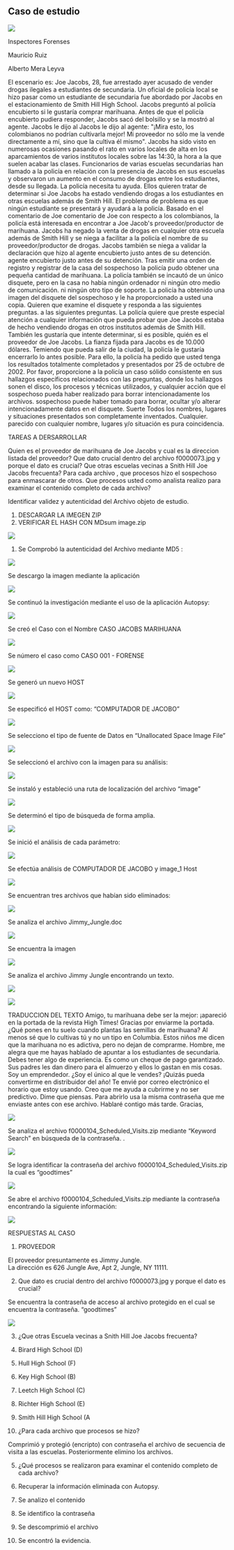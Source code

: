 ## Caso de estudio
![](Autopsy.png)

Inspectores Forenses

Mauricio Ruiz

Alberto Mera Leyva

El escenario es: Joe Jacobs, 28, fue arrestado ayer acusado de vender drogas ilegales a estudiantes de secundaria. Un oficial de policía local se hizo pasar como un estudiante de secundaria fue abordado por Jacobs en el estacionamiento de Smith Hill High School. Jacobs preguntó al policía encubierto si le gustaría comprar marihuana. Antes de que el policía encubierto pudiera responder, Jacobs sacó del bolsillo y se la mostró al agente.  Jacobs le dijo al Jacobs le dijo al agente: "¡Mira esto, los colombianos no podrían cultivarla mejor! Mi proveedor no sólo me la vende directamente a mí, sino que la cultiva él mismo". 
Jacobs ha sido visto en numerosas ocasiones pasando el rato en varios locales de alta en los aparcamientos de varios institutos locales sobre las 14:30, la hora a la que suelen acabar las clases. Funcionarios de varias escuelas secundarias han llamado a la policía en relación con la presencia de Jacobs en sus escuelas y observaron un aumento en el consumo de drogas entre los estudiantes, desde su llegada.
La policía necesita tu ayuda. Ellos quieren tratar de determinar si Joe Jacobs ha estado vendiendo drogas a los estudiantes en otras escuelas además de Smith Hill. El problema de problema es que ningún estudiante se presentará y ayudará a la policía. Basado en el comentario de Joe comentario de Joe con respecto a los colombianos, la policía está interesada en encontrar a Joe Jacob's proveedor/productor de marihuana. 
Jacobs ha negado la venta de drogas en cualquier otra escuela además de Smith Hill y se niega a facilitar a la policía el nombre de su proveedor/productor de drogas. Jacobs también se niega a validar la declaración que hizo al agente encubierto justo antes de su detención. agente encubierto justo antes de su detención. Tras emitir una orden de registro y registrar de la casa del sospechoso la policía pudo obtener una pequeña cantidad de marihuana. La policía también se incautó de un único disquete, pero en la casa no había ningún ordenador ni ningún otro medio de comunicación. ni ningún otro tipo de soporte. 
La policía ha obtenido una imagen del disquete del sospechoso y le ha proporcionado a usted una copia. Quieren que examine el disquete y responda a las siguientes preguntas. a las siguientes preguntas. La policía quiere que preste especial atención a cualquier información que pueda probar que Joe Jacobs estaba de hecho vendiendo drogas en otros institutos además de Smith Hill.  También les gustaría que intente determinar, si es posible, quién es el proveedor de Joe Jacobs.
La fianza fijada para Jacobs es de 10.000 dólares. Temiendo que pueda salir de la ciudad, la policía le gustaría encerrarlo lo antes posible. Para ello, la policía ha pedido que usted tenga los resultados totalmente completados y presentados por 25 de octubre de 2002. Por favor, proporcione a la policía un caso sólido consistente en sus hallazgos específicos relacionados con las preguntas, donde los hallazgos sonen el disco, los procesos y técnicas utilizados, y cualquier acción que el sospechoso pueda haber realizado para borrar intencionadamente los archivos. sospechoso puede haber tomado para borrar, ocultar y/o alterar intencionadamente datos en el disquete. Suerte
Todos los nombres, lugares y situaciones presentados son completamente inventados. Cualquier.
parecido con cualquier nombre, lugares y/o situación es pura coincidencia.



TAREAS A DERSARROLLAR

Quien es el proveedor de marihuana de Joe Jacobs y cual es la direccion listada del proveedor?
Que dato crucial dentro del archivo f0000073.jpg y porque el dato es crucial?
Que otras escuelas vecinas a Snith  Hill Joe Jacobs frecuenta?
Para cada archivo , que procesos hizo el sospechoso para enmascarar de otros.
Que procesos usted como analista realizo para examinar el contenido completo de cada archivo?



















Identificar validez y autenticidad del Archivo objeto de estudio.

1.	DESCARGAR LA IMEGEN ZIP
2.	VERIFICAR EL HASH CON MDsum image.zip

![](Imagen1.png)
 

1.	Se Comprobó la autenticidad del Archivo mediante MD5 :  
 
![](Imagen2.png)

Se descargo la imagen mediante la aplicación 

![](Imagen3.png)
 
Se continuó  la investigación mediante el uso de la  aplicación Autopsy:
 
![](Imagen4.png)

Se creó el Caso con el Nombre CASO JACOBS MARIHUANA
 
![](Imagen5.png)









Se número el caso como CASO 001 - FORENSE
 
![](Imagen6.png)

Se generó un nuevo HOST 
 
![](Imagen7.png)



Se especificó el HOST como: “COMPUTADOR DE JACOBO”

 ![](Imagen8.png)

Se selecciono el tipo de fuente de Datos en “Unallocated Space Image File”
 
![](Imagen9.png)

Se seleccionó el archivo con la imagen para su análisis:
 
![](Imagen10.png)

Se instaló y estableció una ruta de localización del archivo “image”
 
![](Imagen11.png)

Se determinó el tipo de búsqueda de forma amplia. 

 ![](Imagen12.png)


Se inició el análisis de cada parámetro:
 
![](Imagen13.png)

Se efectúa análisis de COMPUTADOR DE JACOBO y image_1 Host
 
![](Imagen14.png)

Se encuentran tres archivos que habían sido eliminados:

![](Imagen15.png)
 
Se analiza el archivo Jimmy_Jungle.doc
 
![](Imagen16.png)

Se encuentra la imagen 

![](Imagen17.png)


Se analiza el archivo Jimmy Jungle encontrando un texto.
 
![](Imagen18.png)

 ![](Imagen19.png)

TRADUCCION DEL TEXTO
Amigo, tu marihuana debe ser la mejor: ¡apareció en la portada de la revista High Times! Gracias por enviarme la portada. ¿Qué pones en tu suelo cuando plantas las semillas de marihuana? Al menos sé que lo cultivas tú y no un tipo en Columbia.
Estos niños me dicen que la marihuana no es adictiva, pero no dejan de comprarme. Hombre, me alegra que me hayas hablado de apuntar a los estudiantes de secundaria. Debes tener algo de experiencia. Es como un cheque de pago garantizado. Sus padres les dan dinero para el almuerzo y ellos lo gastan en mis cosas. Soy un emprendedor. ¿Soy el único al que le vendes? ¡Quizás pueda convertirme en distribuidor del año!
Te envié por correo electrónico el horario que estoy usando. Creo que me ayuda a cubrirme y no ser predictivo. Dime que piensas. Para abrirlo usa la misma contraseña que me enviaste antes con ese archivo. Hablaré contigo más tarde.
Gracias,

 ![](Imagen20.png)

Se analiza el archivo f0000104_Scheduled_Visits.zip mediante “Keyword Search” en búsqueda de la contraseña.
. 

![](Imagen21.png)



Se logra identificar la contraseña del archivo f0000104_Scheduled_Visits.zip la cual es “goodtimes”
 
![](Imagen22.png)

Se abre el archivo f0000104_Scheduled_Visits.zip mediante la contraseña encontrando la siguiente información:

 
![](Imagen23.png)







RESPUESTAS AL CASO

1.	PROVEEDOR 

El proveedor presuntamente es Jimmy Jungle.     
La dirección es 626 Jungle Ave, Apt 2, Jungle, NY 11111.

2.	Que dato es crucial dentro del  archivo f0000073.jpg  y porque el dato es crucial?


Se encuentra la contraseña de acceso al archivo protegido en el cual se encuentra la contraseña.    “goodtimes”


![](Imagen24.png)
 

3.	¿Que otras Escuela vecinas a Snith Hill Joe Jacobs frecuenta?

1.	Birard High School (D)
2.	Hull High School (F)
3.	Key High School (B)
4.	Leetch High School (C) 
5.	Richter High School (E)
6.	Smith Hill High School (A

4.	¿Para cada archivo que procesos se hizo?

Comprimió y protegió (encripto) con contraseña el archivo de secuencia de visita a las escuelas. Posteriormente elimino los archivos.

5.	¿Qué procesos se realizaron para examinar el contenido completo de cada archivo?

1.	Recuperar la información eliminada con Autopsy.
2.	Se analizo el contenido
3.	Se identifico la contraseña 
4.	Se descomprimió el archivo
5.	Se encontró la evidencia.
















